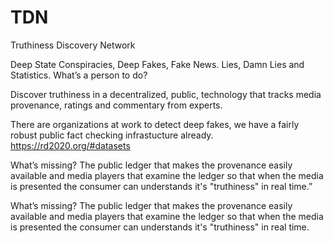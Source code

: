 # TDN
Truthiness Discovery Network

Deep State Conspiracies, Deep Fakes, Fake News. Lies, Damn Lies and Statistics.  What’s a person to do?

Discover truthiness in a decentralized, public, technology that tracks media provenance, ratings  and commentary from experts.

There are organizations at work to detect deep fakes, we have a fairly robust public fact checking infrastucture already.
https://rd2020.org/#datasets

What’s missing? The public ledger that makes the provenance easily available and media players that examine the ledger so that when the media is presented the consumer can understands it's "truthiness" in real time.”

What’s missing? The public ledger that makes the provenance easily available and media players that examine the ledger so that when the media is presented the consumer can understands it's "truthiness" in real time.
